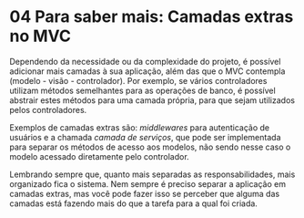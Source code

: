 # 04 Para saber mais: Camadas extras no MVC

Dependendo da necessidade ou da complexidade do projeto, é possível adicionar mais camadas à sua aplicação, além das que o MVC contempla (modelo - visão - controlador). Por exemplo, se vários controladores utilizam métodos semelhantes para as operações de banco, é possível abstrair estes métodos para uma camada própria, para que sejam utilizados pelos controladores.

Exemplos de camadas extras são: *middlewares* para autenticação de usuários e a chamada *camada de serviços*, que pode ser implementada para separar os métodos de acesso aos modelos, não sendo nesse caso o modelo acessado diretamente pelo controlador.

Lembrando sempre que, quanto mais separadas as responsabilidades, mais organizado fica o sistema. Nem sempre é preciso separar a aplicação em camadas extras, mas você pode fazer isso se perceber que alguma das camadas está fazendo mais do que a tarefa para a qual foi criada.
